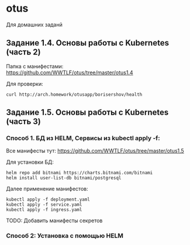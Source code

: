 # otus
Для домашних заданй
## Задание 1.4. Основы работы с Kubernetes (часть 2)
Папка с манифестами: https://github.com/WWTLF/otus/tree/master/otus1.4

Для проверки:
```
curl http://arch.homework/otusapp/borisershov/health
```

## Задание 1.5. Основы работы с Kubernetes (часть 3)

### Способ 1. БД из HELM, Сервисы из kubectl apply -f:

Все манифесты тут: https://github.com/WWTLF/otus/tree/master/otus1.5

Для установки БД:
```
helm repo add bitnami https://charts.bitnami.com/bitnami
helm install user-list-db bitnami/postgresql 
```
Далее применение манифестов: 
```
kubectl apply -f deployment.yaml
kubectl apply -f service.yaml
kubectl apply -f ingress.yaml
```
TODO: Добавить манифесты секретов

### Способ 2: Установка с помощью HELM
